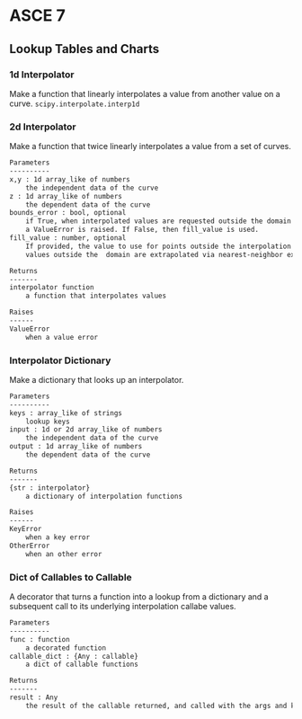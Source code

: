 # ASCE 7

## Lookup Tables and Charts

### 1d Interpolator
Make a function that linearly interpolates a value from another value on a curve.
`scipy.interpolate.interp1d`

### 2d Interpolator
Make a function that twice linearly interpolates a value from a set of curves.

```markdown
Parameters
----------
x,y : 1d array_like of numbers
    the independent data of the curve
z : 1d array_like of numbers
    the dependent data of the curve
bounds_error : bool, optional
    if True, when interpolated values are requested outside the domain of the input data (x,y), 
    a ValueError is raised. If False, then fill_value is used.
fill_value : number, optional
    If provided, the value to use for points outside the interpolation domain. If omitted (None), 
    values outside the  domain are extrapolated via nearest-neighbor extrapolation.

Returns
-------
interpolator function
    a function that interpolates values

Raises
------
ValueError
    when a value error
```

### Interpolator Dictionary
Make a dictionary that looks up an interpolator.

```markdown
Parameters
----------
keys : array_like of strings
    lookup keys
input : 1d or 2d array_like of numbers
    the independent data of the curve
output : 1d array_like of numbers
    the dependent data of the curve

Returns
-------
{str : interpolator}
    a dictionary of interpolation functions

Raises
------
KeyError
    when a key error
OtherError
    when an other error
```

### Dict of Callables to Callable
A decorator that turns a function into a lookup from a dictionary and a subsequent call to its underlying interpolation callabe values.

```markdown
Parameters
----------
func : function
    a decorated function
callable_dict : {Any : callable}
    a dict of callable functions

Returns
-------
result : Any
    the result of the callable returned, and called with the args and kwargs
```
